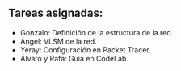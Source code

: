 ## Tareas asignadas:
- Gonzalo: Definición de la estructura de la red.
- Ángel: VLSM de la red.
- Yeray: Configuración en Packet Tracer.
- Álvaro y Rafa: Guía en CodeLab.
